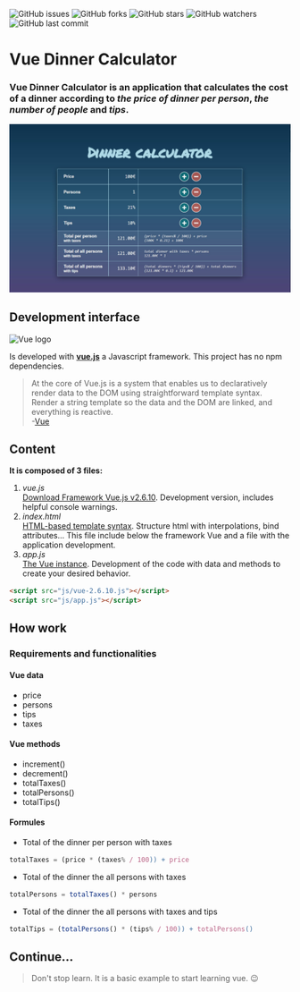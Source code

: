 ![GitHub issues](https://img.shields.io/github/issues/beatrizsmerino/vue-dinner-calculator)
![GitHub forks](https://img.shields.io/github/forks/beatrizsmerino/vue-dinner-calculator)
![GitHub stars](https://img.shields.io/github/stars/beatrizsmerino/vue-dinner-calculator)
![GitHub watchers](https://img.shields.io/github/watchers/beatrizsmerino/vue-dinner-calculator)
![GitHub last commit](https://img.shields.io/github/last-commit/beatrizsmerino/vue-dinner-calculator)

# Vue Dinner Calculator

### Vue Dinner Calculator is an application that calculates the cost of a dinner according to _the price of dinner per person_, _the number of people_ and _tips_.

![Image of App Vue Dinner Calculator](README/images/vue-dinner-calculator.jpg)

## Development interface

![Vue logo](README/images/vue-js-2.jpg)

Is developed with **[vue.js](https://vuejs.org/)** a Javascript framework. This project has no npm dependencies.

> At the core of Vue.js is a system that enables us to declaratively render data to the DOM using straightforward template syntax. Render a string template so the data and the DOM are linked, and everything is reactive.  
> -[Vue](https://vuejs.org/v2/guide/)

## Content

**It is composed of 3 files:**

1. _vue.js_  
   [Download Framework Vue.js v2.6.10](https://github.com/vuejs/vue/archive/v2.6.10.zip). Development version, includes helpful console warnings.
2. _index.html_  
   [HTML-based template syntax](https://vuejs.org/v2/guide/syntax.html). Structure html with interpolations, bind attributes... This file include below the framework Vue and a file with the application development.
3. _app.js_  
   [The Vue instance](https://vuejs.org/v2/guide/instance.html). Development of the code with data and methods to create your desired behavior.

```html
<script src="js/vue-2.6.10.js"></script>
<script src="js/app.js"></script>
```

## How work

### Requirements and functionalities

#### Vue data

- price
- persons
- tips
- taxes

#### Vue methods

- increment()
- decrement()
- totalTaxes()
- totalPersons()
- totalTips()

#### Formules

- Total of the dinner per person with taxes

```javascript
totalTaxes = (price * (taxes% / 100)) + price
```

- Total of the dinner the all persons with taxes

```javascript
totalPersons = totalTaxes() * persons
```

- Total of the dinner the all persons with taxes and tips

```javascript
totalTips = (totalPersons() * (tips% / 100)) + totalPersons()
```

## Continue...

> Don't stop learn. It is a basic example to start learning vue. :wink:
